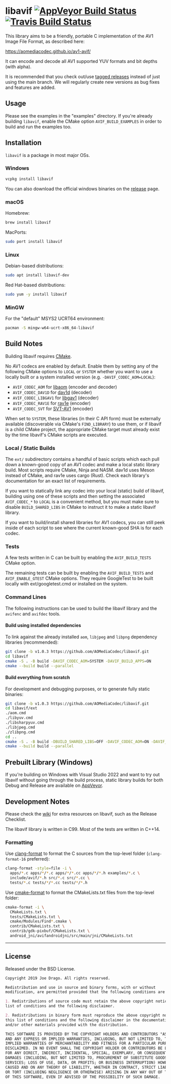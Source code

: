 # libavif [![AppVeyor Build Status](https://ci.appveyor.com/api/projects/status/github/louquillio/libavif?branch=master&svg=true)](https://ci.appveyor.com/project/louquillio/libavif) [![Travis Build Status](https://travis-ci.com/AOMediaCodec/libavif.svg?branch=master)](https://travis-ci.com/AOMediaCodec/libavif)

This library aims to be a friendly, portable C implementation of the AV1 Image
File Format, as described here:

<https://aomediacodec.github.io/av1-avif/>

It can encode and decode all AV1 supported YUV formats and bit depths (with
alpha).

It is recommended that you check out/use
[tagged releases](https://github.com/AOMediaCodec/libavif/releases) instead of
just using the main branch. We will regularly create new versions as bug fixes
and features are added.

## Usage

Please see the examples in the "examples" directory. If you're already building
`libavif`, enable the CMake option `AVIF_BUILD_EXAMPLES` in order to build and
run the examples too.

## Installation

`libavif` is a package in most major OSs.

### Windows

```sh
vcpkg install libavif
```
You can also download the official windows binaries on the
[release](https://github.com/AOMediaCodec/libavif/releases) page.

### macOS

Homebrew:
```sh
brew install libavif
```
MacPorts:
```sh
sudo port install libavif
```

### Linux

Debian-based distributions:
```sh
sudo apt install libavif-dev
```
Red Hat-based distributions:
```sh
sudo yum -y install libavif
```

### MinGW

For the "default" MSYS2 UCRT64 environment:
```sh
pacman -S mingw-w64-ucrt-x86_64-libavif
```

## Build Notes

Building libavif requires [CMake](https://cmake.org/).

No AV1 codecs are enabled by default. Enable them by setting any of the
following CMake options to `LOCAL` or `SYSTEM` whether you want to use a
locally built or a system installed version (e.g. `-DAVIF_CODEC_AOM=LOCAL`):

* `AVIF_CODEC_AOM` for [libaom](https://aomedia.googlesource.com/aom/) (encoder
  and decoder)
* `AVIF_CODEC_DAV1D` for [dav1d](https://code.videolan.org/videolan/dav1d)
  (decoder)
* `AVIF_CODEC_LIBGAV1` for
  [libgav1](https://chromium.googlesource.com/codecs/libgav1/) (decoder)
* `AVIF_CODEC_RAV1E` for [rav1e](https://github.com/xiph/rav1e) (encoder)
* `AVIF_CODEC_SVT` for [SVT-AV1](https://gitlab.com/AOMediaCodec/SVT-AV1)
  (encoder)

When set to `SYSTEM`, these libraries (in their C API form) must be externally
available (discoverable via CMake's `FIND_LIBRARY`) to use them, or if libavif
is a child CMake project, the appropriate CMake target must already exist
by the time libavif's CMake scripts are executed.

### Local / Static Builds

The `ext/` subdirectory contains a handful of basic scripts which each pull
down a known-good copy of an AV1 codec and make a local static library build.
Most scripts require CMake, Ninja and NASM. dav1d uses Meson instead of CMake,
and rav1e uses cargo (Rust). Check each library's documentation for an exact
list of requirements.

If you want to statically link any codec into your local (static) build of
libavif, building using one of these scripts and then setting the associated
`AVIF_CODEC_*` to `LOCAL` is a convenient method, but you must make sure to
disable `BUILD_SHARED_LIBS` in CMake to instruct it to make a static libavif
library.

If you want to build/install shared libraries for AV1 codecs, you can still
peek inside of each script to see where the current known-good SHA is for each
codec.

### Tests

A few tests written in C can be built by enabling the `AVIF_BUILD_TESTS` CMake
option.

The remaining tests can be built by enabling the `AVIF_BUILD_TESTS` and
`AVIF_ENABLE_GTEST` CMake options. They require GoogleTest to be built locally
with ext/googletest.cmd or installed on the system.

### Command Lines

The following instructions can be used to build the libavif library and the
`avifenc` and `avifdec` tools.

#### Build using installed dependencies

To link against the already installed `aom`, `libjpeg` and `libpng` dependency
libraries (recommended):

```sh
git clone -b v1.0.3 https://github.com/AOMediaCodec/libavif.git
cd libavif
cmake -S . -B build -DAVIF_CODEC_AOM=SYSTEM -DAVIF_BUILD_APPS=ON
cmake --build build --parallel
```

#### Build everything from scratch

For development and debugging purposes, or to generate fully static binaries:

```sh
git clone -b v1.0.3 https://github.com/AOMediaCodec/libavif.git
cd libavif/ext
./aom.cmd
./libyuv.cmd
./libsharpyuv.cmd
./libjpeg.cmd
./zlibpng.cmd
cd ..
cmake -S . -B build -DBUILD_SHARED_LIBS=OFF -DAVIF_CODEC_AOM=ON -DAVIF_LOCAL_AOM=ON -DAVIF_LIBYUV=LOCAL -DAVIF_LIBSHARPYUV=LOCAL -DAVIF_JPEG=LOCAL -DAVIF_ZLIBPNG=LOCAL -DAVIF_BUILD_APPS=ON
cmake --build build --parallel
```

## Prebuilt Library (Windows)

If you're building on Windows with Visual Studio 2022 and want to try out
libavif without going through the build process, static library builds for both
Debug and Release are available on
[AppVeyor](https://ci.appveyor.com/project/louquillio/libavif).

## Development Notes

Please check the [wiki](https://github.com/AOMediaCodec/libavif/wiki) for extra
resources on libavif, such as the Release Checklist.

The libavif library is written in C99. Most of the tests are written in C++14.

### Formatting

Use [clang-format](https://clang.llvm.org/docs/ClangFormat.html) to format the C
sources from the top-level folder (`clang-format-16` preferred):

```sh
clang-format -style=file -i \
  apps/*.c apps/*/*.c apps/*/*.cc apps/*/*.h examples/*.c \
  include/avif/*.h src/*.c src/*.cc \
  tests/*.c tests/*/*.cc tests/*/*.h
```

Use [cmake-format](https://github.com/cheshirekow/cmake_format) to format the
CMakeLists.txt files from the top-level folder:

```sh
cmake-format -i \
  CMakeLists.txt \
  tests/CMakeLists.txt \
  cmake/Modules/Find*.cmake \
  contrib/CMakeLists.txt \
  contrib/gdk-pixbuf/CMakeLists.txt \
  android_jni/avifandroidjni/src/main/jni/CMakeLists.txt
```

---

## License

Released under the BSD License.

```markdown
Copyright 2019 Joe Drago. All rights reserved.

Redistribution and use in source and binary forms, with or without
modification, are permitted provided that the following conditions are met:

1. Redistributions of source code must retain the above copyright notice, this
list of conditions and the following disclaimer.

2. Redistributions in binary form must reproduce the above copyright notice,
this list of conditions and the following disclaimer in the documentation
and/or other materials provided with the distribution.

THIS SOFTWARE IS PROVIDED BY THE COPYRIGHT HOLDERS AND CONTRIBUTORS "AS IS"
AND ANY EXPRESS OR IMPLIED WARRANTIES, INCLUDING, BUT NOT LIMITED TO, THE
IMPLIED WARRANTIES OF MERCHANTABILITY AND FITNESS FOR A PARTICULAR PURPOSE ARE
DISCLAIMED. IN NO EVENT SHALL THE COPYRIGHT HOLDER OR CONTRIBUTORS BE LIABLE
FOR ANY DIRECT, INDIRECT, INCIDENTAL, SPECIAL, EXEMPLARY, OR CONSEQUENTIAL
DAMAGES (INCLUDING, BUT NOT LIMITED TO, PROCUREMENT OF SUBSTITUTE GOODS OR
SERVICES; LOSS OF USE, DATA, OR PROFITS; OR BUSINESS INTERRUPTION) HOWEVER
CAUSED AND ON ANY THEORY OF LIABILITY, WHETHER IN CONTRACT, STRICT LIABILITY,
OR TORT (INCLUDING NEGLIGENCE OR OTHERWISE) ARISING IN ANY WAY OUT OF THE USE
OF THIS SOFTWARE, EVEN IF ADVISED OF THE POSSIBILITY OF SUCH DAMAGE.
```
